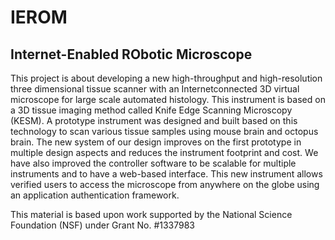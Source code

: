 # IEROM

## Internet-Enabled RObotic Microscope

This project is about developing a new high-throughput and high-resolution three dimensional tissue scanner with an Internetconnected
3D virtual microscope for large scale automated histology. This instrument is based on a 3D tissue imaging method called Knife Edge Scanning Microscopy (KESM). A prototype instrument was designed and built based on this technology to scan various tissue samples using mouse brain and octopus brain. The new system of our design improves on the first prototype in multiple design aspects and reduces the instrument footprint and cost. We have also improved the controller software to be scalable for multiple instruments and to have a web-based interface. This new instrument allows verified users to access the microscope from anywhere on the globe using an application authentication framework.

This material is based upon work supported by the National Science Foundation (NSF) under Grant No. #1337983
